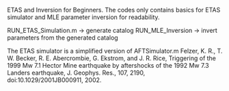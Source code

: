 ETAS and Inversion for Beginners.
The codes only contains basics for ETAS simulator and MLE parameter inversion for readability.

RUN_ETAS_Simulation.m -> generate catalog
RUN_MLE_Inversion -> invert parameters from the generated catalog

The ETAS simulator is a simplified version of AFTSimulator.m 
Felzer, K. R., T. W. Becker, R. E. Abercrombie, G. Ekstrom, and J. R.
Rice, Triggering of the 1999 Mw 7.1 Hector Mine earthquake by aftershocks
of the 1992 Mw 7.3 Landers earthquake, J. Geophys. Res., 107, 2190,
doi:10.1029/2001JB000911, 2002.
